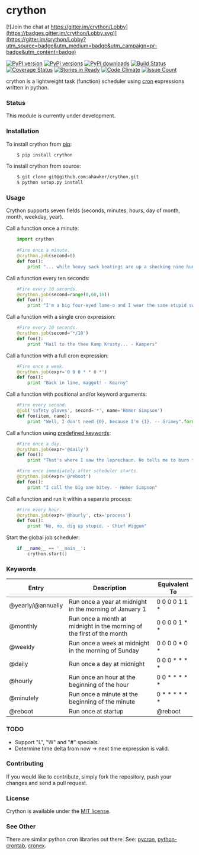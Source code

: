 # crython

[![Join the chat at https://gitter.im/crython/Lobby](https://badges.gitter.im/crython/Lobby.svg)](https://gitter.im/crython/Lobby?utm_source=badge&utm_medium=badge&utm_campaign=pr-badge&utm_content=badge)

[![PyPI version](https://badge.fury.io/py/crython.svg)](https://badge.fury.io/py/crython)
[![PyPI versions](https://img.shields.io/pypi/pyversions/crython.svg)](https://pypi.python.org/pypi/crython)
[![PyPI downloads](https://img.shields.io/pypi/dm/crython.svg)](https://pypi.python.org/pypi/crython)
[![Build Status](https://travis-ci.org/ahawker/crython.png)](https://travis-ci.org/ahawker/crython)
[![Coverage Status](https://coveralls.io/repos/ahawker/crython/badge.png?branch=master)](https://coveralls.io/r/ahawker/crython)
[![Stories in Ready](https://badge.waffle.io/ahawker/crython.svg?label=ready&title=Ready)](http://waffle.io/ahawker/crython)
[![Code Climate](https://codeclimate.com/github/ahawker/crython/badges/gpa.svg)](https://codeclimate.com/github/ahawker/crython)
[![Issue Count](https://codeclimate.com/github/ahawker/crython/badges/issue_count.svg)](https://codeclimate.com/github/ahawker/crython)

crython is a lightweight task (function) scheduler using [cron](http://en.wikipedia.org/wiki/Cron) expressions written in python.

### Status
This module is currently under development.

### Installation
To install crython from [pip](https://pypi.python.org/pypi/pip):
```bash
    $ pip install crython
```

To install crython from source:
```bash
    $ git clone git@github.com:ahawker/crython.git
    $ python setup.py install
```

### Usage
Crython supports seven fields (seconds, minutes, hours, day of month, month, weekday, year).

Call a function once a minute:
```python
    import crython
    
    #Fire once a minute.
    @crython.job(second=0)
    def foo():
        print "... while heavy sack beatings are up a shocking nine hundred percent? - Kent Brockman"
```
        
Call a function every ten seconds:  
```python
    #Fire every 10 seconds.
    @crython.job(second=range(0,60,10))
    def foo():
        print "I'm a big four-eyed lame-o and I wear the same stupid sweater every day. - Homer's Brain"
```

Call a function with a single cron expression:
```python
    #Fire every 10 seconds.
    @crython.job(second='*/10')
    def foo():
        print "Hail to the thee Kamp Krusty... - Kampers"
```
        
Call a function with a full cron expression:
```python
    #Fire once a week.
    @crython.job(expr='0 0 0 * * 0 *')
    def foo():
        print "Back in line, maggot! - Kearny"
```

Call a function with positional and/or keyword arguments:
```python
    #Fire every second.
    @job('safety gloves', second='*', name='Homer Simpson')
    def foo(item, name):
        print "Well, I don't need {0}, because I'm {1}. -- Grimey".format(item, name)
```

Call a function using [predefined keywords](https://github.com/ahawker/crython#keywords):
```python
    #Fire once a day.
    @crython.job(expr='@daily')
    def foo():
        print "That's where I saw the leprechaun. He tells me to burn things! - Ralph Wiggum"
```

```python
    #Fire once immediately after scheduler starts.
    @crython.job(expr='@reboot')
    def foo():
        print "I call the big one bitey. - Homer Simpson"
```

Call a function and run it within a separate process:
```python
    #Fire every hour.
    @crython.job(expr='@hourly', ctx='process')
    def foo():
        print "No, no, dig up stupid. - Chief Wiggum"
```

Start the global job scheduler:  
```python
    if __name__ == '__main__':
        crython.start()
```

### Keywords
| Entry | Description | Equivalent To |
| --- | --- | --- |
| @yearly/@annually | Run once a year at midnight in the morning of January 1 | 0 0 0 0 1 1 * |
| @monthly | Run once a month at midnight in the morning of the first of the month | 0 0 0 0 1 * * |
| @weekly | Run once a week at midnight in the morning of Sunday | 0 0 0 0 * 0 * |
| @daily | Run once a day at midnight | 0 0 0 * * * * |
| @hourly | Run once an hour at the beginning of the hour | 0 0 * * * * * |
| @minutely | Run once a minute at the beginning of the minute | 0 * * * * * * |
| @reboot | Run once at startup | @reboot |

### TODO
- Support "L", "W" and "#" specials.
- Determine time delta from now -> next time expression is valid.

### Contributing
If you would like to contribute, simply fork the repository, push your changes and send a pull request.

### License
Crython is available under the [MIT license](https://github.com/ahawker/crython/blob/master/LICENSE.md).

### See Other
There are similar python cron libraries out there.
See:
[pycron](http://www.kalab.com/freeware/pycron/pycron.htm),
[python-crontab](http://pypi.python.org/pypi/python-crontab/),
[cronex](https://github.com/jameseric/cronex).
